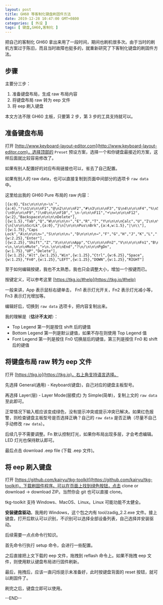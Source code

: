 ```yaml
---
layout: post
title: GH60 等客制化键盘刷固件方法
date: 2019-12-28 10:47:00 GMT+0800
categories: [ 外设 ]
tags: [ 键盘,GH60,客制化 ]
---
```


把自己的客制化 GH60 拿出来用了一段时间，期间也刷机很多次。由于当时的刷机方案过于陈旧，而且当时故障也挺多的，就重新研究了下客制化键盘的刷固件方法。

<!-- more -->

## 步骤

主要分三步：

1. 准备键盘布局，生成 raw 布局内容
2. 将键盘布局 raw 转为 eep 文件
3. 将 eep 刷入键盘

本文方法不限 GH60 主板，只要第 2 步，第 3 步的工具支持就可以。

## 准备键盘布局

打开 [http://www.keyboard-layout-editor.com](http://www.keyboard-layout-editor.com)，选择顶部的 `Preset` 预设方案，选择一个和你键盘最接近的方案，这样后面就比较容易修改了。

如果有别人配置好的对应布局链接也可以，省去了自己配置。

如果有别人的 raw data，也可以直接复制到页面中间部分的选项卡 `raw data` 中。

这里给出我的 GH60 Pure 布局的 raw 内容：

```
[{a:0},"Esc\n\n\n\n~\n`",{a:4},"!\n1\n\n\nF1","@\n2\n\n\nF2","#\n3\n\n\nF3","$\n4\n\n\nF4","%\n5\n\n\nF5","^\n6\n\n\nF6","&\n7\n\n\nF7","*\n8\n\n\nF8","(\n9\n\n\nF9",")\n0\n\n\nF10","_\n-\n\n\nF11","+\n=\n\n\nF12",{w:2},"Backspace\n\n\n\nDelete"],
[{w:1.5},"Tab","Q","W\n\n\n\n↑","E","R","T","Y\n\n\n\nCalc","U","I\n\n\n\nIns","O","P\n\n\n\nPSc","{\n[\n\n\nScrLk",{a:0},"}\n]\n\n\nPus\nBrk",{a:4,w:1.5},"|\n\\"],
[{w:1.75},"Caps Lock","A\n\n\n\n←","S\n\n\n\n↓","D\n\n\n\n→","F","G","H","J","K","L",":\n;\n\n\nHome","\"\n'\n\n\nPgUp",{w:2.25},"Enter"],
[{w:2.25},"Shift","Z","X\n\n\n\nApp","C\n\n\n\nFn2","V\n\n\n\nFn1","B\n\n\n\nFn3","N\n\n\n\nVolDn","M\n\n\n\nVolUp","<\n,\n\n\nMute",">\n.\n\n\nEnd","?\n/\n\n\nPgDn",{w:1.75},"UP","Delete"],
[{w:1.25},"Alt",{w:1.25},"Win",{w:1.25},"Ctrl",{w:6.25},"Space",{w:1.25},"Fn0",{w:1.25},"LEFT",{w:1.25},"DOWN",{w:1.25},"RIGHT"]
```

至于如何编辑按键，我也不太熟悉，我也只会调整大小，增加一个按键而已。

按键定义，可以参考这里 [https://tkg.io/#help](https://tkg.io/#help)

一般来讲，App 表示鼠标右键单击， Fn1 表示灯光开关，Fn2 表示灯光减小等，Fn3 表示灯光增加等。

编辑好后，切换到 `raw data` 选项卡，把内容复制出来。

我的理解是（**估计不太对**）：

* Top Legend 第一列是按住 shift 后的键值
* Bottom Legend 第一列是默认键值，如果不存在则使用 Top Legend 值
* Font Legend 第一列是按住 Fn0 切换层后的键值，第三列是按住 Fn0 和 shift 后的键值

## 将键盘布局 raw 转为 eep 文件

打开 [https://tkg.io](https://tkg.io)，右上角支持语言选择。

先选择 General(通用) - Keyboard(键盘)，自己对应的键盘主板型号。

再选择 Layer(层) - Layer Mode(层模式) 为 Simple(简单)，复制上文的 `raw data` 至此即可。

正常情况下输入框应该变成绿色，没有提示冲突或提示冲突已解决。如果红色报警，则检查键盘主板型号是否选择正确？自己的 `raw data` 是否正确（尽量不自己手动修改 `raw data`）。

后续几乎不需要调整。Fn 默认控制灯光，如果你布局出现多层，才会考虑编辑。 LED 灯光也保持默认即可。

最后点击 download .eep file (下载 .eep 文件)。

## 将 eep 刷入键盘

打开 [https://github.com/kairyu/tkg-toolkit](https://github.com/kairyu/tkg-toolkit)，下载刷固件程序。可以在页面上找到绿色按钮，点击 clone or download -> download ZIP。当然你会 git 也可以直接 clone。

tkg-toolkit 支持 Windows、MacOS、Linux。Linux 可能功能不太健全。

**安装键盘驱动**。我用的 Windows，这个包之内有 tool/zadig_2.2.exe 文件。接上键盘，打开后默认可以识别，不识别可以选择全部设备列表，自己选择并安装驱动。

后续需要一点点命令行知识。

首先命令行执行 setup 命令，会进行一些配置。

之后直接把上文下载的 eep 文件，拖拽到 reflash 命令上。如果不拖拽 eep 文件，则使用默认键盘布局进行固件刷新。

最后，拖拽后，应该一直闪烁提示未准备好，此时按键盘背面的 reset 按钮，就可以刷固件了。

刷完之后，键盘立即可以使用。

--END--
